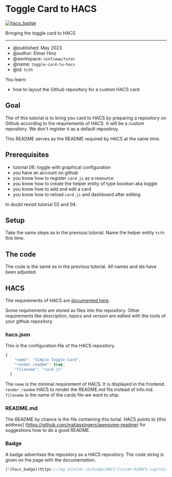 # Toggle Card to HACS

[![hacs_badge](https://img.shields.io/badge/HACS-Custom-41BDF5.svg?style=for-the-badge)](https://github.com/hacs/integration)

Bringing the toggle card to HACS

***

* @published: May 2023
* @author: Elmar Hinz
* @workspace: `conf/www/tutor`
* @name: `toggle-card-to-hacs`
* @id: `tcth`

You learn:

* how to layout the Github repository for a custom HACS card

## Goal

The of this tutorial is to bring you card to HACS by preparing a repository on
Github according to the requirements of HACS. It will be a custom repository.
We don't register it as a default repositroy.

This README serves as the README required by HACS at the same time.

## Prerequisites

* tutorial 06: toggle with graphical configuration
* you have an account on github
* you know how to register `card.js` as a resource
* you know how to create the helper entity of type boolean aka toggle
* you know how to add and edit a card
* you know how to reload `card.js` and dashboard after editing

In doubt revisit tutorial 02 and 04.

## Setup

Take the same steps as in the previous tutorial. Name the helper entity
`tcth` this time.

## The code

The code is the same as in the previous tutorial. All names and ids have been
adjusted.

## HACS

The requirements of HACS are [documented here](https://hacs.xyz/docs/publish/start).

Some requirements are stored as files into the repository.  Other requirements
like *description*, *topics* and *version* are edited with the tools of your
github repository.

### hacs.json

This is the configuration file of the HACS repository.

```js
{
    "name": "Simple Toggle Card",
    "render_readme": true,
    "filename": "card.js"
  }
```

The `name` is the minimal requirement of HACS. It is displayed in the frontend.
`render_readme` HACS to render the README.md file instead of info.md.
`filename` is the name of the cards file we want to ship.

### README.md

The README by chance is the file containing this turial. HACS points to
[this address] (https://github.com/matiassingers/awesome-readme) for suggestions
how to do a good README.

### Badge

A badge advertises the repository as a HACS repository. The code string is given
on the page with the documentation.

```js
[![hacs_badge](https://img.shields.io/badge/HACS-Custom-41BDF5.svg?style=for-the-badge)](https://github.com/hacs/integration)
```
